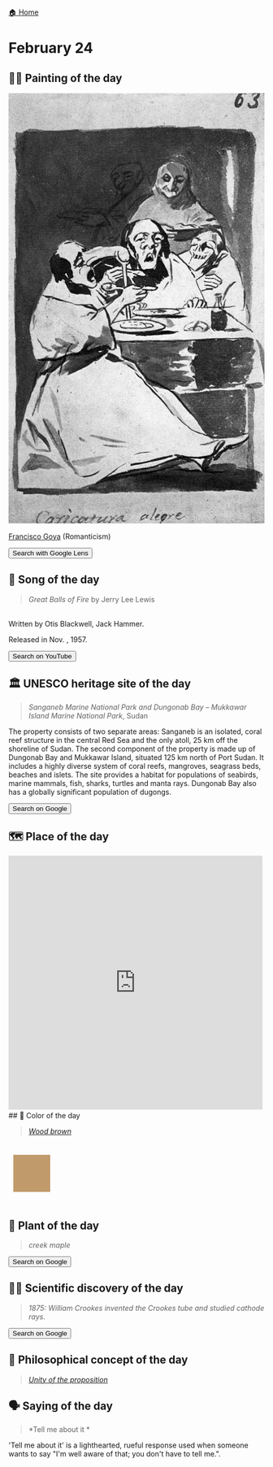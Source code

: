 
[🏠 Home](../../index.md)

# February 24

## 🧑‍🎨 Painting of the day

<img width="600" src="../img/Francisco_Goya_3.jpg">

[Francisco Goya](http://en.wikipedia.org/wiki/Francisco_Goya) (Romanticism)

<button class="btn btn-success"
onclick=" window.open('https://lens.google.com/uploadbyurl?url=https://iretes.github.io/one-a-day/data/img/Francisco_Goya_3.jpg','_blank')">
Search with Google Lens
</button>

## 🎼 Song of the day

> *Great Balls of Fire*
by Jerry Lee Lewis

<br />Written by Otis Blackwell, Jack Hammer.

Released in Nov. , 1957.

<button class="btn btn-success"
onclick=" window.open('http://www.youtube.com/search?q=Great Balls of Fire by Jerry Lee Lewis','_blank')">
Search on YouTube
</button>

## 🏛️ UNESCO heritage site of the day

> *Sanganeb Marine National Park and Dungonab Bay – Mukkawar Island Marine National Park*, Sudan

<p>The property consists of two separate areas: Sanganeb is an isolated, coral reef structure in the central Red Sea and the only atoll, 25 km off the shoreline of Sudan. The second component of the property is made up of Dungonab Bay and Mukkawar Island, situated 125 km north of Port Sudan. It includes a highly diverse system of coral reefs, mangroves, seagrass beds, beaches and islets. The site provides a habitat for populations of seabirds, marine mammals, fish, sharks, turtles and manta rays. Dungonab Bay also has a globally significant population of dugongs. </p>

<button class="btn btn-success"
onclick=" window.open('http://www.google.com/search?q=Sanganeb Marine National Park and Dungonab Bay – Mukkawar Island Marine National Park','_blank')">
Search on Google
</button>

## 🗺️ Place of the day

<iframe
src="https://www.mapcrunch.com"
name="mapcrunch"
width="500"
height="500"
allowTransparency="true"
scrolling="no"
frameborder="0"
>
</iframe>
## 🎨 Color of the day

> *[Wood brown](https://en.wikipedia.org/wiki/Shades_of_brown#Wood_brown)*

<div style="color:#C19A6B; font-size: 100px;">&#9632;</div>

## 🌿 Plant of the day

> *creek maple*

<button class="btn btn-success"
onclick=" window.open('http://www.google.com/search?q=creek maple','_blank')">
Search on Google
</button>

## 🧑‍🔬 Scientific discovery of the day

> *1875: William Crookes invented the Crookes tube and studied cathode rays.*

<button class="btn btn-success"
onclick=" window.open('http://www.google.com/search?q=1875: William Crookes invented the Crookes tube and studied cathode rays.','_blank')"> 
Search on Google
</button>

## 💭 Philosophical concept of the day

> *[Unity of the proposition](https://en.wikipedia.org/wiki/Unity_of_the_proposition)*

## 🗣️ Saying of the day

> *Tell me about it *

'Tell me about it' is a lighthearted, rueful response used when someone wants to say "I'm well aware of that; you don't have to tell me.".
